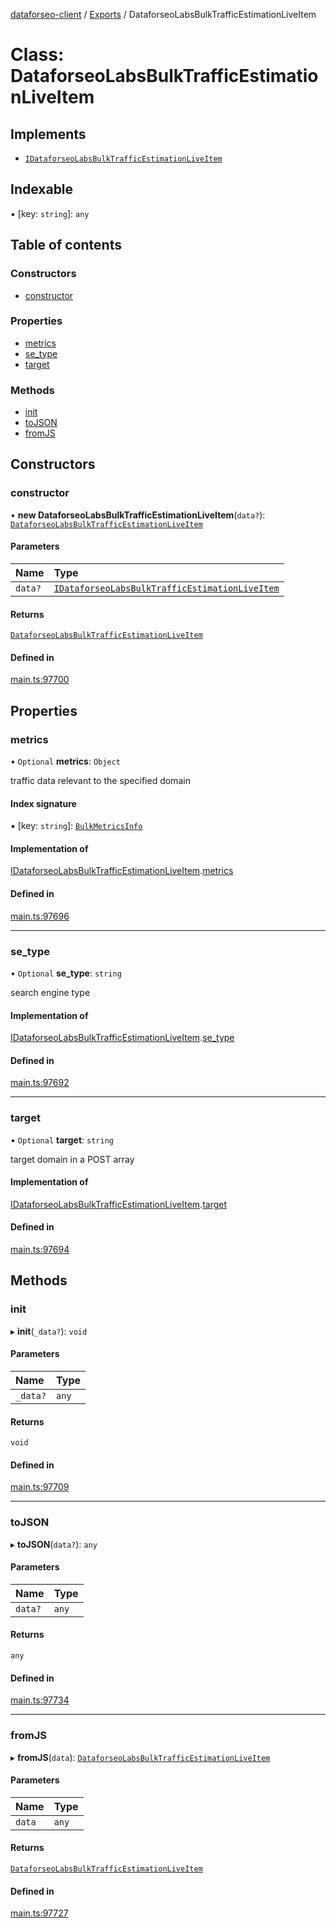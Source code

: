 [dataforseo-client](../README.md) / [Exports](../modules.md) / DataforseoLabsBulkTrafficEstimationLiveItem

# Class: DataforseoLabsBulkTrafficEstimationLiveItem

## Implements

- [`IDataforseoLabsBulkTrafficEstimationLiveItem`](../interfaces/IDataforseoLabsBulkTrafficEstimationLiveItem.md)

## Indexable

▪ [key: `string`]: `any`

## Table of contents

### Constructors

- [constructor](DataforseoLabsBulkTrafficEstimationLiveItem.md#constructor)

### Properties

- [metrics](DataforseoLabsBulkTrafficEstimationLiveItem.md#metrics)
- [se\_type](DataforseoLabsBulkTrafficEstimationLiveItem.md#se_type)
- [target](DataforseoLabsBulkTrafficEstimationLiveItem.md#target)

### Methods

- [init](DataforseoLabsBulkTrafficEstimationLiveItem.md#init)
- [toJSON](DataforseoLabsBulkTrafficEstimationLiveItem.md#tojson)
- [fromJS](DataforseoLabsBulkTrafficEstimationLiveItem.md#fromjs)

## Constructors

### constructor

• **new DataforseoLabsBulkTrafficEstimationLiveItem**(`data?`): [`DataforseoLabsBulkTrafficEstimationLiveItem`](DataforseoLabsBulkTrafficEstimationLiveItem.md)

#### Parameters

| Name | Type |
| :------ | :------ |
| `data?` | [`IDataforseoLabsBulkTrafficEstimationLiveItem`](../interfaces/IDataforseoLabsBulkTrafficEstimationLiveItem.md) |

#### Returns

[`DataforseoLabsBulkTrafficEstimationLiveItem`](DataforseoLabsBulkTrafficEstimationLiveItem.md)

#### Defined in

[main.ts:97700](https://github.com/dataforseo/TypeScriptClient/blob/7ca1aa4/main.ts#L97700)

## Properties

### metrics

• `Optional` **metrics**: `Object`

traffic data relevant to the specified domain

#### Index signature

▪ [key: `string`]: [`BulkMetricsInfo`](BulkMetricsInfo.md)

#### Implementation of

[IDataforseoLabsBulkTrafficEstimationLiveItem](../interfaces/IDataforseoLabsBulkTrafficEstimationLiveItem.md).[metrics](../interfaces/IDataforseoLabsBulkTrafficEstimationLiveItem.md#metrics)

#### Defined in

[main.ts:97696](https://github.com/dataforseo/TypeScriptClient/blob/7ca1aa4/main.ts#L97696)

___

### se\_type

• `Optional` **se\_type**: `string`

search engine type

#### Implementation of

[IDataforseoLabsBulkTrafficEstimationLiveItem](../interfaces/IDataforseoLabsBulkTrafficEstimationLiveItem.md).[se_type](../interfaces/IDataforseoLabsBulkTrafficEstimationLiveItem.md#se_type)

#### Defined in

[main.ts:97692](https://github.com/dataforseo/TypeScriptClient/blob/7ca1aa4/main.ts#L97692)

___

### target

• `Optional` **target**: `string`

target domain in a POST array

#### Implementation of

[IDataforseoLabsBulkTrafficEstimationLiveItem](../interfaces/IDataforseoLabsBulkTrafficEstimationLiveItem.md).[target](../interfaces/IDataforseoLabsBulkTrafficEstimationLiveItem.md#target)

#### Defined in

[main.ts:97694](https://github.com/dataforseo/TypeScriptClient/blob/7ca1aa4/main.ts#L97694)

## Methods

### init

▸ **init**(`_data?`): `void`

#### Parameters

| Name | Type |
| :------ | :------ |
| `_data?` | `any` |

#### Returns

`void`

#### Defined in

[main.ts:97709](https://github.com/dataforseo/TypeScriptClient/blob/7ca1aa4/main.ts#L97709)

___

### toJSON

▸ **toJSON**(`data?`): `any`

#### Parameters

| Name | Type |
| :------ | :------ |
| `data?` | `any` |

#### Returns

`any`

#### Defined in

[main.ts:97734](https://github.com/dataforseo/TypeScriptClient/blob/7ca1aa4/main.ts#L97734)

___

### fromJS

▸ **fromJS**(`data`): [`DataforseoLabsBulkTrafficEstimationLiveItem`](DataforseoLabsBulkTrafficEstimationLiveItem.md)

#### Parameters

| Name | Type |
| :------ | :------ |
| `data` | `any` |

#### Returns

[`DataforseoLabsBulkTrafficEstimationLiveItem`](DataforseoLabsBulkTrafficEstimationLiveItem.md)

#### Defined in

[main.ts:97727](https://github.com/dataforseo/TypeScriptClient/blob/7ca1aa4/main.ts#L97727)
